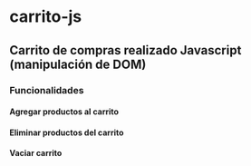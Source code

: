# carrito-js

## Carrito de compras realizado Javascript (manipulación de DOM)

### Funcionalidades

#### Agregar productos al carrito
#### Eliminar productos del carrito
#### Vaciar carrito
